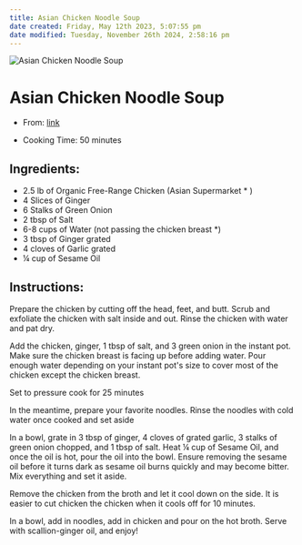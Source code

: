 ```yaml
---
title: Asian Chicken Noodle Soup
date created: Friday, May 12th 2023, 5:07:55 pm
date modified: Tuesday, November 26th 2024, 2:58:16 pm
---
```


![Asian Chicken Noodle Soup](https://tiffycooks.com/wp-content/uploads/2021/01/Asian-Chicken-Noodle-Sou.png)

# Asian Chicken Noodle Soup

- From:
  [link](https://tiffycooks.com/asian-chicken-noodle-soup-instant-pot/.md)

- Cooking Time: 50 minutes

## Ingredients:

- 2.5 lb of Organic Free-Range Chicken (Asian Supermarket \* )
- 4 Slices of Ginger
- 6 Stalks of Green Onion
- 2 tbsp of Salt
- 6-8 cups of Water (not passing the chicken breast \*)
- 3 tbsp of Ginger grated
- 4 cloves of Garlic grated
- ¼ cup of Sesame Oil

## Instructions:

Prepare the chicken by cutting off the head, feet, and butt. Scrub and
exfoliate the chicken with salt inside and out. Rinse the chicken with
water and pat dry.

Add the chicken, ginger, 1 tbsp of salt, and 3 green onion in the
instant pot. Make sure the chicken breast is facing up before adding
water. Pour enough water depending on your instant pot's size to cover
most of the chicken except the chicken breast.

Set to pressure cook for 25 minutes

In the meantime, prepare your favorite noodles. Rinse the noodles with
cold water once cooked and set aside

In a bowl, grate in 3 tbsp of ginger, 4 cloves of grated garlic, 3
stalks of green onion chopped, and 1 tbsp of salt. Heat ¼ cup of Sesame
Oil, and once the oil is hot, pour the oil into the bowl. Ensure
removing the sesame oil before it turns dark as sesame oil burns quickly
and may become bitter. Mix everything and set it aside.

Remove the chicken from the broth and let it cool down on the side. It
is easier to cut chicken the chicken when it cools off for 10 minutes.

In a bowl, add in noodles, add in chicken and pour on the hot broth.
Serve with scallion-ginger oil, and enjoy!

